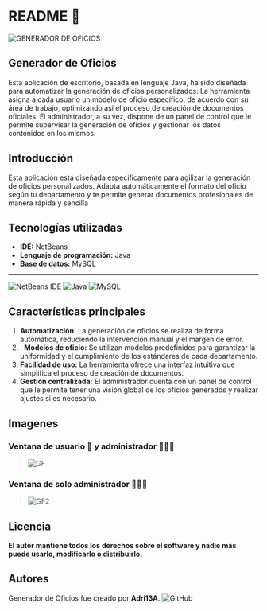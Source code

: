 # **README 📖**

![GENERADOR DE OFICIOS](https://github.com/user-attachments/assets/7f8465e8-3a2d-4341-9129-169ffec53f53)


## **Generador de Oficios**

Esta aplicación de escritorio, basada en lenguaje Java, ha sido diseñada para automatizar la generación de oficios personalizados. La herramienta asigna a cada usuario un modelo de oficio específico, de acuerdo con su área de trabajo, optimizando así el proceso de creación de documentos oficiales. El administrador, a su vez, dispone de un panel de control que le permite supervisar la generación de oficios y gestionar los datos contenidos en los mismos.

## **Introducción**

Esta aplicación está diseñada especificamente para agilizar la generación de oficios personalizados. Adapta automáticamente el formato del oficio según tu departamento y te permite generar documentos profesionales de manera rápida y sencilla

## **Tecnologías utilizadas**

- **IDE:** NetBeans
- **Lenguaje de programación:** Java
- **Base de datos:** MySQL
<hr>

![NetBeans IDE](https://img.shields.io/badge/NetBeansIDE-1B6AC6.svg?style=for-the-badge&logo=apache-netbeans-ide&logoColor=white)
![Java](https://img.shields.io/badge/java-%23ED8B00.svg?style=for-the-badge&logo=openjdk&logoColor=white)
![MySQL](https://img.shields.io/badge/mysql-4479A1.svg?style=for-the-badge&logo=mysql&logoColor=white)

## **Características principales**

1. **Automatización:** La generación de oficios se realiza de forma automática, reduciendo la intervención manual y el margen de error.
2. . **Modelos de oficio:** Se utilizan modelos predefinidos para garantizar la uniformidad y el cumplimiento de los estándares de cada departamento.
3. **Facilidad de uso:** La herramienta ofrece una interfaz intuitiva que simplifica el proceso de creación de documentos.
4. **Gestión centralizada:** El administrador cuenta con un panel de control que le permite tener una visión global de los oficios generados y realizar ajustes si es necesario.


## **Imagenes**

### Ventana de usuario 👤 y administrador 🕵🏻‍♀️
> ![GF](https://github.com/user-attachments/assets/15bab107-59ab-4247-a98f-4b75bf5a7fd6)

### Ventana de solo administrador 🕵🏻‍♀️
> ![GF2](https://github.com/user-attachments/assets/02660770-fd7e-4476-9fd2-0ddcf5558207)



## **Licencia**

**El autor mantiene todos los derechos sobre el software y nadie más puede usarlo, modificarlo o distribuirlo.**


## **Autores**

Generador de Oficios fue creado por **Adri13A**.
![GitHub](https://img.shields.io/badge/github-%23121011.svg?style=for-the-badge&logo=github&logoColor=white)
